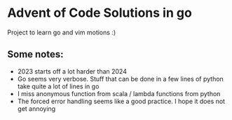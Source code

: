 # Advent of Code Solutions in go

Project to learn go and vim motions :)

## Some notes:
* 2023 starts off a lot harder than 2024
* Go seems very verbose. Stuff that can be done in a few lines of python
take quite a lot of lines in go
* I miss anonymous function from scala / lambda functions from python
* The forced error handling seems like a good practice. I hope it does not get annoying